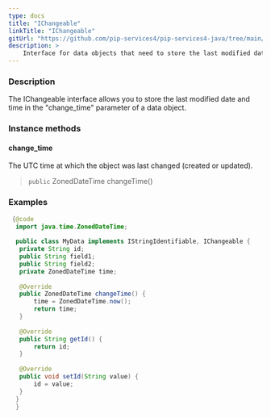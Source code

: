 ```yaml
---
type: docs
title: "IChangeable"
linkTitle: "IChangeable"
gitUrl: "https://github.com/pip-services4/pip-services4-java/tree/main/pip-services4-data-java"
description: > 
    Interface for data objects that need to store the last modified date and time.
---
```


### Description

The IChangeable interface allows you to store the last modified date and time in the "change_time" parameter of a data object.

### Instance methods

<span class="hide-title-link">

#### change_time
The UTC time at which the object was last changed (created or updated).
> `public` ZonedDateTime changeTime()

### Examples
```java
 {@code
  import java.time.ZonedDateTime;
 
  public class MyData implements IStringIdentifiable, IChangeable {
   private String id;
   public String field1;
   public String field2;
   private ZonedDateTime time;
 
   @Override
   public ZonedDateTime changeTime() {
       time = ZonedDateTime.now();
       return time;
   }
 
   @Override
   public String getId() {
       return id;
   }
 
   @Override
   public void setId(String value) {
       id = value;
   }
  }
  }
```
</span>
